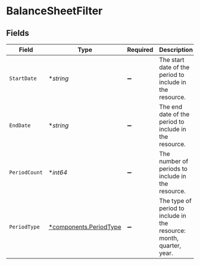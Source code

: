 # BalanceSheetFilter


## Fields

| Field                                                                | Type                                                                 | Required                                                             | Description                                                          | Example                                                              |
| -------------------------------------------------------------------- | -------------------------------------------------------------------- | -------------------------------------------------------------------- | -------------------------------------------------------------------- | -------------------------------------------------------------------- |
| `StartDate`                                                          | **string*                                                            | :heavy_minus_sign:                                                   | The start date of the period to include in the resource.             | 2021-01-01                                                           |
| `EndDate`                                                            | **string*                                                            | :heavy_minus_sign:                                                   | The end date of the period to include in the resource.               | 2021-12-31                                                           |
| `PeriodCount`                                                        | **int64*                                                             | :heavy_minus_sign:                                                   | The number of periods to include in the resource.                    | 3                                                                    |
| `PeriodType`                                                         | [*components.PeriodType](../../models/components/periodtype.md)      | :heavy_minus_sign:                                                   | The type of period to include in the resource: month, quarter, year. | month                                                                |